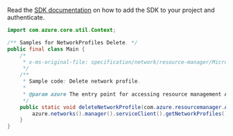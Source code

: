 Read the [SDK documentation](https://github.com/Azure/azure-sdk-for-java/blob/azure-resourcemanager_2.13.0/sdk/resourcemanager/azure-resourcemanager/README.md) on how to add the SDK to your project and authenticate.

```java
import com.azure.core.util.Context;

/** Samples for NetworkProfiles Delete. */
public final class Main {
    /*
     * x-ms-original-file: specification/network/resource-manager/Microsoft.Network/stable/2021-05-01/examples/NetworkProfileDelete.json
     */
    /**
     * Sample code: Delete network profile.
     *
     * @param azure The entry point for accessing resource management APIs in Azure.
     */
    public static void deleteNetworkProfile(com.azure.resourcemanager.AzureResourceManager azure) {
        azure.networks().manager().serviceClient().getNetworkProfiles().delete("rg1", "networkProfile1", Context.NONE);
    }
}
```
